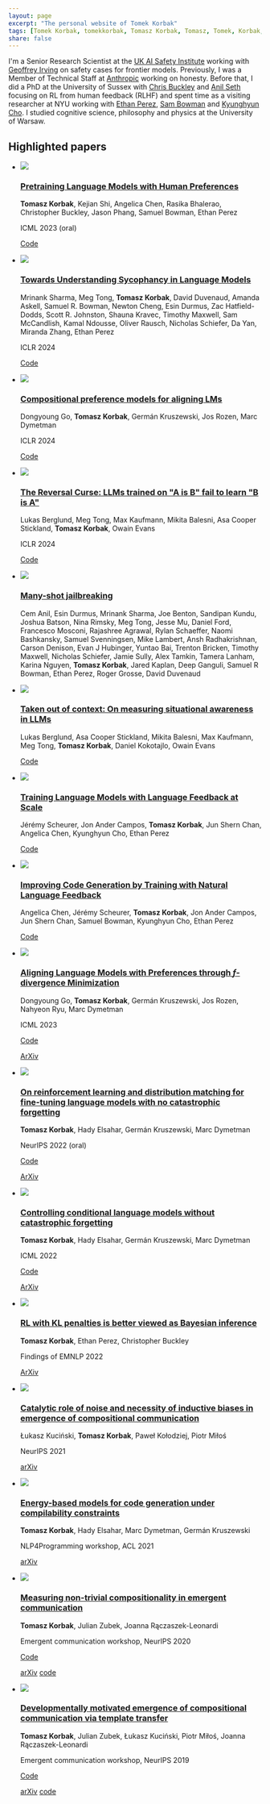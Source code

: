 ```yaml
---
layout: page
excerpt: "The personal website of Tomek Korbak"
tags: [Tomek Korbak, tomekkorbak, Tomasz Korbak, Tomasz, Tomek, Korbak, homepage]
share: false
---
```

I'm a Senior Research Scientist at the [UK AI Safety Institute](https://www.aisi.gov.uk) working with [Geoffrey Irving](https://scholar.google.com/citations?user=TrdtzgwAAAAJ&hl=en) on safety cases for frontier models. Previously, I was a Member of Technical Staff at [Anthropic](https://www.anthropic.com/) working on honesty. Before that, I did a PhD at the University of Sussex with [Chris Buckley](https://scholar.google.co.uk/citations?user=nWuZ0XcAAAAJ&hl=en) and [Anil Seth](https://scholar.google.com/citations?hl=en&user=3eJCZCkAAAAJ) focusing on RL from human feedback (RLHF) and spent time as a visiting researcher at NYU working with [Ethan Perez](https://scholar.google.ca/citations?user=za0-taQAAAAJ&hl=en), [Sam Bowman](https://scholar.google.com/citations?user=kV9XRxYAAAAJ&hl=en) and [Kyunghyun Cho](https://scholar.google.co.uk/citations?user=0RAmmIAAAAAJ&hl=en). I studied cognitive science, philosophy and physics at the University of Warsaw.

## Highlighted papers

<ul class="collection">
<li>
<div class="thumb">
<a href="https://arxiv.org/abs/2302.08582">
<img src="{{ site.url }}/images/thumbnails/phf.jpg">
</a>
</div>


<div class="text">
<a href="https://arxiv.org/abs/2302.08582">
<h3>Pretraining Language Models with Human Preferences</h3>
</a>
<p class="authors"><b>Tomasz Korbak</b>, Kejian Shi, Angelica Chen, Rasika Bhalerao, Christopher Buckley, Jason Phang, Samuel Bowman, Ethan Perez</p>
<p class="venues">ICML 2023 (oral)</p>
<p class="venues"><a href="https://github.com/tomekkorbak/pretraining-with-human-feedback" target="_blank">Code</a></p>

</div>
</li>


<li>
<div class="thumb">
<a href="https://arxiv.org/abs/2310.13548">
<img src="{{ site.url }}/images/thumbnails/sycophancy2.jpg">
</a>
</div>


<div class="text">
<a href="https://arxiv.org/abs/2310.13548">
<h3>Towards Understanding Sycophancy in Language Models</h3>
</a>
<p class="authors">Mrinank Sharma, Meg Tong, <b>Tomasz Korbak</b>, David Duvenaud, Amanda Askell, Samuel R. Bowman, Newton Cheng, Esin Durmus, Zac Hatfield-Dodds, Scott R. Johnston, Shauna Kravec, Timothy Maxwell, Sam McCandlish, Kamal Ndousse, Oliver Rausch, Nicholas Schiefer, Da Yan, Miranda Zhang, Ethan Perez</p>
<p class="venues">ICLR 2024</p>
<p class="venues"><a href="https://github.com/meg-tong/sycophancy-eval" target="_blank">Code</a></p>



</div>
</li>


<li>
<div class="thumb">
<a href="https://arxiv.org/abs/2310.13011">
<img src="{{ site.url }}/images/thumbnails/cpm.jpg">
</a>
</div>





<div class="text">
<a href="https://arxiv.org/abs/2310.13011">
<h3>Compositional preference models for aligning LMs


</h3>
</a>
<p class="authors">Dongyoung Go, <b>Tomasz Korbak</b>, Germán Kruszewski, Jos Rozen, Marc Dymetman</p>
<p class="venues">ICLR 2024</p>
<p class="venues"><a href="https://github.com/dongyoung-go/CPM" target="_blank">Code</a></p>


</div>
</li>



<li>
<div class="thumb">
<a href="https://arxiv.org/abs/2309.12288">
<img src="{{ site.url }}/images/thumbnails/reversal.jpg">
</a>
</div>


<div class="text">
<a href="https://arxiv.org/abs/2309.12288">
<h3>The Reversal Curse: LLMs trained on "A is B" fail to learn "B is A"


</h3>
</a>
<p class="authors">Lukas Berglund, Meg Tong, Max Kaufmann, Mikita Balesni, Asa Cooper Stickland, <b>Tomasz Korbak</b>, Owain Evans</p>
<p class="venues">ICLR 2024</p>
<p class="venues"><a href="https://github.com/lukasberglund/reversal_curse" target="_blank">Code</a></p>


</div>
</li>

<li>
<div class="thumb">
<a href="https://www-cdn.anthropic.com/af5633c94ed2beb282f6a53c595eb437e8e7b630/Many%5C_Shot%5C_Jailbreaking%5C_%5C_2024%5C_04%5C_02%5C_0936.pdf">
<img src="{{ site.url }}/images/thumbnails/msj.png">
</a>
</div>


<div class="text">
<a href="https://www-cdn.anthropic.com/af5633c94ed2beb282f6a53c595eb437e8e7b630/Many%5C_Shot%5C_Jailbreaking%5C_%5C_2024%5C_04%5C_02%5C_0936.pdf">
<h3>Many-shot jailbreaking</h3>
</a>
<p class="authors">Cem Anil, Esin Durmus, Mrinank Sharma, Joe Benton, Sandipan Kundu, Joshua Batson, Nina Rimsky, Meg Tong, Jesse Mu, Daniel Ford, Francesco Mosconi, Rajashree Agrawal, Rylan Schaeffer, Naomi Bashkansky, Samuel Svenningsen, Mike Lambert, Ansh Radhakrishnan, Carson Denison, Evan J Hubinger, Yuntao Bai, Trenton Bricken, Timothy Maxwell, Nicholas Schiefer, Jamie Sully, Alex Tamkin, Tamera Lanham, Karina Nguyen, <b>Tomasz Korbak</b>, Jared Kaplan, Deep Ganguli, Samuel R Bowman, Ethan Perez, Roger Grosse, David Duvenaud</p>

</div>
</li>

<li>
<div class="thumb">
<a href="https://arxiv.org/abs/2310.13011">
<img src="{{ site.url }}/images/thumbnails/cpm.jpg">
</a>
</div>


<div class="text">
<a href="https://arxiv.org/abs/2309.00667">
<h3>Taken out of context: On measuring situational awareness in LLMs


</h3>
</a>
<p class="authors">Lukas Berglund, Asa Cooper Stickland, Mikita Balesni, Max Kaufmann, Meg Tong, <b>Tomasz Korbak</b>, Daniel Kokotajlo, Owain Evans</p>
<p class="venues"><a href="https://github.com/AsaCooperStickland/situational-awareness-evals" target="_blank">Code</a></p>


</div>
</li>







<li>
<div class="thumb">
<a href="https://arxiv.org/abs/2303.16755">
<img src="{{ site.url }}/images/thumbnails/ilf.png">
</a>
</div>


<div class="text">
<a href="https://arxiv.org/abs/2303.16755">
<h3>Training Language Models with Language Feedback at Scale


</h3>
</a>
<p class="authors">Jérémy Scheurer, Jon Ander Campos, <b>Tomasz Korbak</b>, Jun Shern Chan, Angelica Chen, Kyunghyun Cho, Ethan Perez</p>
<p class="venues"><a href="https://github.com/JeremyAlain/imitation_learning_from_language_feedback" target="_blank">Code</a></p>


</div>
</li>


<li>
<div class="thumb">
<a href="https://arxiv.org/abs/2303.16749">
<img src="{{ site.url }}/images/thumbnails/ilf2.png">
</a>
</div>


<div class="text">
<a href="https://arxiv.org/abs/2303.16749">
<h3>Improving Code Generation by Training with Natural Language Feedback


</h3>
</a>
<p class="authors">Angelica Chen, Jérémy Scheurer, <b>Tomasz Korbak</b>, Jon Ander Campos, Jun Shern Chan, Samuel Bowman, Kyunghyun Cho, Ethan Perez</p>
<p class="venues"><a href="https://github.com/nyu-mll/ILF-for-code-generation" target="_blank">Code</a></p>


</div>
</li>










<li>
<div class="thumb">
<a href="https://arxiv.org/abs/2302.08582">
<img src="{{ site.url }}/images/thumbnails/fdpg2.png">
</a>
</div>


<div class="text">
<a href="https://arxiv.org/abs/2302.08215">
<h3>Aligning Language Models with Preferences through <i>f</i>-divergence Minimization</h3>
</a>
<p class="authors">Dongyoung Go, <b>Tomasz Korbak</b>, Germán Kruszewski, Jos Rozen, Nahyeon Ryu, Marc Dymetman
</p>
<p class="venues">ICML 2023</p>

<p class="venues"><a href="https://github.com/naver/disco" target="_blank">Code</a></p>


<p class="buttons">

<a href="https://arxiv.org/abs/2302.08215" target="_blank">ArXiv</a>

</p>
</div>
</li>


<li>
<div class="thumb">
<a href="https://arxiv.org/abs/2206.00761">
<img src="{{ site.url }}/images/thumbnails/rmvsdm2.png">
</a>
</div>


<div class="text">
<a href="https://arxiv.org/abs/2206.00761">
<h3>On reinforcement learning and distribution matching for fine-tuning language models with no catastrophic forgetting

</h3>
</a>
<p class="authors"><b>Tomasz Korbak</b>, Hady Elsahar, Germán Kruszewski, Marc Dymetman</p>
<p class="venues">NeurIPS 2022 (oral)</p>
<p class="venues"><a href="https://github.com/naver/gdc/tree/master/rm_vs_dm" target="_blank">Code</a></p>


<p class="buttons">

<a href="https://arxiv.org/abs/2112.00791" target="_blank">ArXiv</a>

</p>
</div>
</li>

<li>
<div class="thumb">
<a href="https://arxiv.org/abs/2112.00791">
<img src="{{ site.url }}/images/thumbnails/cdpg4.png">
</a>
</div>


<div class="text">
<a href="https://arxiv.org/abs/2112.00791">
<h3>Controlling conditional language models without catastrophic forgetting</h3>
</a>
<p class="authors"><b>Tomasz Korbak</b>, Hady Elsahar, Germán Kruszewski, Marc Dymetman</p>
<p class="venues">ICML 2022</p>
<p class="venues"><a href="https://github.com/naver/gdc/tree/master/cdpg" target="_blank">Code</a></p>


<p class="buttons">

<a href="https://arxiv.org/abs/2112.00791" target="_blank">ArXiv</a>

</p>
</div>
</li>


<li>
<div class="thumb">
<a href="https://arxiv.org/abs/2205.11275">
<img src="{{ site.url }}/images/thumbnails/rl_kl.png">
</a>
</div>


<div class="text">
<a href="https://arxiv.org/abs/2205.11275">
<h3>RL with KL penalties is better viewed as Bayesian inference</h3>
</a>
<p class="authors"><b>Tomasz Korbak</b>, Ethan Perez, Christopher Buckley</p>
<p class="venues">Findings of EMNLP 2022</p>

<p class="buttons">

<a href="https://arxiv.org/abs/2205.11275.pdf" target="_blank">ArXiv</a>

</p>
</div>
</li>

<li>
<div class="thumb">
<a href="https://arxiv.org/abs/2111.06464">
<img src="{{ site.url }}/images/thumbnails/noise.png">
</a>
</div>

<div class="text">
<a href="https://arxiv.org/abs/2111.06464">
<h3>Catalytic role of noise and necessity of inductive biases in emergence of compositional communication</h3>
</a>
<p class="authors">Łukasz Kuciński, <b>Tomasz Korbak</b>, Paweł Kołodziej, Piotr Miłoś</p>
<p class="venues">NeurIPS 2021</p>

<p class="buttons">
<a href="https://arxiv.org/abs/2111.06464" target="_blank">arXiv</a>
</p>
</div>
</li>



<li>
<div class="thumb">
<a href="https://arxiv.org/abs/2106.04985">
<img src="{{ site.url }}/images/thumbnails/code_comp.png">
</a>
</div>

<div class="text">
<a href="https://arxiv.org/abs/2106.04985">
<h3>Energy-based models for code generation under compilability constraints</h3>
</a>
<p class="authors"><b>Tomasz Korbak</b>, Hady Elsahar, Marc Dymetman, Germán Kruszewski</p>
<p class="venues">NLP4Programming workshop, ACL 2021</p>

<p class="buttons">
<a href="https://arxiv.org/abs/2106.04985" target="_blank">arXiv</a>
</p>
</div>
</li>


<li>
<div class="thumb">
<a href="https://arxiv.org/abs/2010.15058">
<img src="{{ site.url }}/images/thumbnails/ntc.png">
</a>
</div>

<div class="text">
<a href="https://arxiv.org/abs/2010.15058">
<h3>Measuring non-trivial compositionality in emergent communication</h3>
</a>
<p class="authors"><b>Tomasz Korbak</b>, Julian Zubek, Joanna Rączaszek-Leonardi</p>
<p class="venues">Emergent communication workshop, NeurIPS 2020</p>
<p class="venues"><a href="https://github.com/tomekkorbak/measuring-non-trivial-compositionality" target="_blank">Code</a></p>


<p class="buttons">
<a href="https://arxiv.org/abs/2010.15058" target="_blank">arXiv</a>
<a href="https://github.com/tomekkorbak/measuring-non-trivial-compositionality" target="_blank">code</a>
</p>
</div>
</li>

<li>
<div class="thumb">
<a href="https://arxiv.org/abs/1910.06079">
<img src="{{ site.url }}/images/thumbnails/template.png">
</a>
</div>

<div class="text">
<a href="https://arxiv.org/abs/1910.06079">
<h3>Developmentally motivated emergence of compositional communication via template transfer</h3>
</a>
<p class="authors"><b>Tomasz Korbak</b>, Julian Zubek, Łukasz Kuciński, Piotr Miłoś, Joanna Rączaszek-Leonardi</p>
<p class="venues">Emergent communication workshop, NeurIPS 2019</p>
<p class="venues"><a href="https://github.com/tomekkorbak/compositional-communication-via-template-transfer" target="_blank">Code</a></p>


<p class="buttons">
<a href="https://arxiv.org/abs/1910.06079" target="_blank">arXiv</a>
<a href="https://github.com/tomekkorbak/compositional-communication-via-template-transfer" target="_blank">code</a>
</p>
</div>
</li>

</ul>